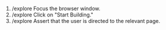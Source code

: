 1. /explore Focus the browser window.
2. /explore Click on "Start Building."
3. /explore Assert that the user is directed to the relevant page.